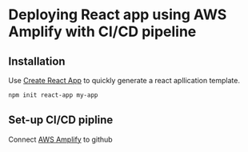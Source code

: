 # Deploying React app using AWS Amplify with CI/CD pipeline
## Installation

Use [Create React App](https://github.com/facebook/create-react-app) to quickly generate a react apllication template.
```bash
npm init react-app my-app
```
## Set-up CI/CD pipline

Connect [AWS Amplify](https://aws.amazon.com/amplify/) to github


  

  
